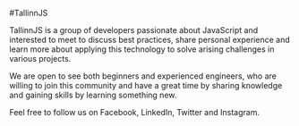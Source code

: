 #TallinnJS

TallinnJS is a group of developers passionate about JavaScript and interested to meet to discuss best practices, share personal experience and learn more about applying this technology to solve arising challenges in various projects.

We are open to see both beginners and experienced engineers, who are willing to join this community and have a great time by sharing knowledge and gaining skills by learning something new.  

Feel free to follow us on Facebook, LinkedIn, Twitter and Instagram.  